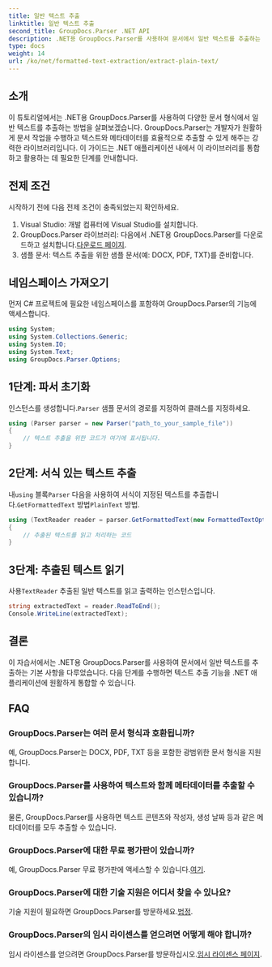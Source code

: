 ```yaml
---
title: 일반 텍스트 추출
linktitle: 일반 텍스트 추출
second_title: GroupDocs.Parser .NET API
description: .NET용 GroupDocs.Parser를 사용하여 문서에서 일반 텍스트를 추출하는 방법을 알아보세요. 애플리케이션에 텍스트 추출을 통합하는 쉬운 단계입니다.
type: docs
weight: 14
url: /ko/net/formatted-text-extraction/extract-plain-text/
---
```

## 소개
이 튜토리얼에서는 .NET용 GroupDocs.Parser를 사용하여 다양한 문서 형식에서 일반 텍스트를 추출하는 방법을 살펴보겠습니다. GroupDocs.Parser는 개발자가 원활하게 문서 작업을 수행하고 텍스트와 메타데이터를 효율적으로 추출할 수 있게 해주는 강력한 라이브러리입니다. 이 가이드는 .NET 애플리케이션 내에서 이 라이브러리를 통합하고 활용하는 데 필요한 단계를 안내합니다.
## 전제 조건
시작하기 전에 다음 전제 조건이 충족되었는지 확인하세요.
1. Visual Studio: 개발 컴퓨터에 Visual Studio를 설치합니다.
2.  GroupDocs.Parser 라이브러리: 다음에서 .NET용 GroupDocs.Parser를 다운로드하고 설치합니다.[다운로드 페이지](https://releases.groupdocs.com/parser/net/).
3. 샘플 문서: 텍스트 추출을 위한 샘플 문서(예: DOCX, PDF, TXT)를 준비합니다.

## 네임스페이스 가져오기
먼저 C# 프로젝트에 필요한 네임스페이스를 포함하여 GroupDocs.Parser의 기능에 액세스합니다.
```csharp
using System;
using System.Collections.Generic;
using System.IO;
using System.Text;
using GroupDocs.Parser.Options;
```
## 1단계: 파서 초기화
 인스턴스를 생성합니다.`Parser` 샘플 문서의 경로를 지정하여 클래스를 지정하세요.
```csharp
using (Parser parser = new Parser("path_to_your_sample_file"))
{
    // 텍스트 추출을 위한 코드가 여기에 표시됩니다.
}
```
## 2단계: 서식 있는 텍스트 추출
 내`using` 블록`Parser` 다음을 사용하여 서식이 지정된 텍스트를 추출합니다.`GetFormattedText` 방법`PlainText` 방법.
```csharp
using (TextReader reader = parser.GetFormattedText(new FormattedTextOptions(FormattedTextMode.PlainText)))
{
    // 추출된 텍스트를 읽고 처리하는 코드
}
```
## 3단계: 추출된 텍스트 읽기
 사용`TextReader` 추출된 일반 텍스트를 읽고 출력하는 인스턴스입니다.
```csharp
string extractedText = reader.ReadToEnd();
Console.WriteLine(extractedText);
```

## 결론
이 자습서에서는 .NET용 GroupDocs.Parser를 사용하여 문서에서 일반 텍스트를 추출하는 기본 사항을 다루었습니다. 다음 단계를 수행하면 텍스트 추출 기능을 .NET 애플리케이션에 원활하게 통합할 수 있습니다.

## FAQ
### GroupDocs.Parser는 여러 문서 형식과 호환됩니까?
예, GroupDocs.Parser는 DOCX, PDF, TXT 등을 포함한 광범위한 문서 형식을 지원합니다.
### GroupDocs.Parser를 사용하여 텍스트와 함께 메타데이터를 추출할 수 있습니까?
물론, GroupDocs.Parser를 사용하면 텍스트 콘텐츠와 작성자, 생성 날짜 등과 같은 메타데이터를 모두 추출할 수 있습니다.
### GroupDocs.Parser에 대한 무료 평가판이 있습니까?
 예, GroupDocs.Parser 무료 평가판에 액세스할 수 있습니다.[여기](https://releases.groupdocs.com/).
### GroupDocs.Parser에 대한 기술 지원은 어디서 찾을 수 있나요?
 기술 지원이 필요하면 GroupDocs.Parser를 방문하세요.[법정](https://forum.groupdocs.com/c/parser/17).
### GroupDocs.Parser의 임시 라이센스를 얻으려면 어떻게 해야 합니까?
 임시 라이센스를 얻으려면 GroupDocs.Parser를 방문하십시오.[임시 라이센스 페이지](https://purchase.groupdocs.com/temporary-license/).